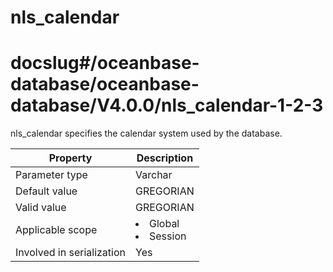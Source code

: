 nls_calendar
=================================
# docslug#/oceanbase-database/oceanbase-database/V4.0.0/nls_calendar-1-2-3
nls_calendar specifies the calendar system used by the database.


| **Property**              | **Description** |
|---------------------------|------------------------------------------------------------------------------------------------------------|
| Parameter type            | Varchar |
| Default value             | GREGORIAN |
| Valid value               | GREGORIAN |
| Applicable scope          | <li> Global   <li> Session |
| Involved in serialization | Yes |



